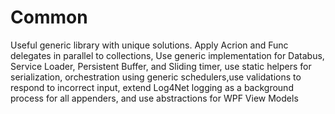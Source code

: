 # Common
Useful generic library with unique solutions.  Apply Acrion and Func delegates in parallel to collections, Use generic implementation for Databus, Service Loader, Persistent Buffer, and Sliding timer, use static helpers for serialization, orchestration using generic schedulers,use validations to respond to incorrect input, extend Log4Net logging as a background process for all appenders, and use abstractions for WPF View Models
